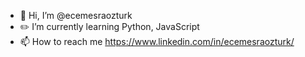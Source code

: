 - 🙋 Hi, I’m @ecemesraozturk 
- ✏️ I’m currently learning Python, JavaScript
- 📫 How to reach me https://www.linkedin.com/in/ecemesraozturk/

<!---
ecemesraozturk/ecemesraozturk is a ✨ special ✨ repository because its `README.md` (this file) appears on your GitHub profile.
You can click the Preview link to take a look at your changes.
--->
